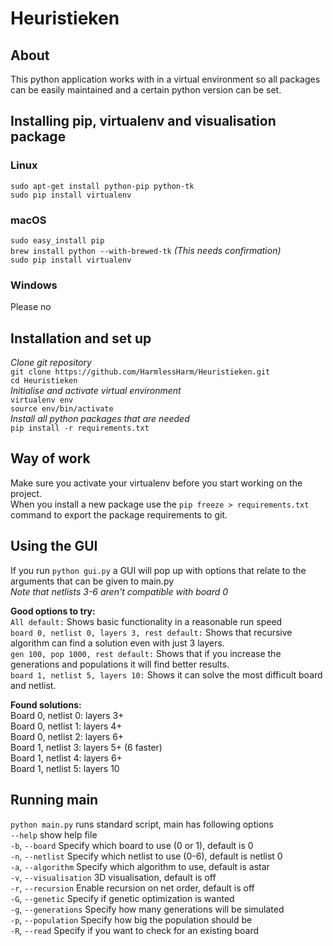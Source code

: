 # Heuristieken

## About

This python application works with in a virtual environment so all packages can be easily maintained and a certain python version can be set.

## Installing pip, virtualenv and visualisation package

### Linux
`sudo apt-get install python-pip python-tk`   
`sudo pip install virtualenv`   

### macOS
`sudo easy_install pip`   
`brew install python --with-brewed-tk` *(This needs confirmation)*   
`sudo pip install virtualenv`

### Windows
Please no

## Installation and set up
*Clone git repository*   
`git clone https://github.com/HarmlessHarm/Heuristieken.git`   
`cd Heuristieken`   
*Initialise and activate virtual environment*   
`virtualenv env`   
`source env/bin/activate`   
*Install all python packages that are needed*   
`pip install -r requirements.txt`


## Way of work
Make sure you activate your virtualenv before you start working on the project.   
When you install a new package use the `pip freeze > requirements.txt` command to export the package requirements to git.

## Using the GUI
If you run `python gui.py` a GUI will pop up with options that relate to the arguments
that can be given to main.py   
*Note that netlists 3-6 aren't compatible with board 0*

**Good options to try:**   
`All default:` Shows basic functionality in a reasonable run speed   
`board 0, netlist 0, layers 3, rest default:` Shows that recursive algorithm can find a solution even with just 3 layers.   
`gen 100, pop 1000, rest default:` Shows that if you increase the generations and populations it will find better results.   
`board 1, netlist 5, layers 10:` Shows it can solve the most difficult board and netlist.   

**Found solutions:**   
Board 0, netlist 0: layers 3+   
Board 0, netlist 1: layers 4+   
Board 0, netlist 2: layers 6+   
Board 1, netlist 3: layers 5+ (6 faster)   
Board 1, netlist 4: layers 6+   
Board 1, netlist 5: layers 10   

## Running main
`python main.py` runs standard script, main has following options   
`--help` show help file   
`-b`, `--board` Specify which board to use (0 or 1), default is 0   
`-n`, `--netlist` Specify which netlist to use (0-6), default is netlist 0   
`-a`, `--algorithm` Specify which algorithm to use, default is astar   
`-v`, `--visualisation` 3D visualisation, default is off   
`-r`, `--recursion` Enable recursion on net order, default is off   
`-G`, `--genetic` Specify if genetic optimization is wanted   
`-g`, `--generations` Specify how many generations will be simulated   
`-p`, `--population` Specify how big the population should be   
`-R`, `--read` Specify if you want to check for an existing board   